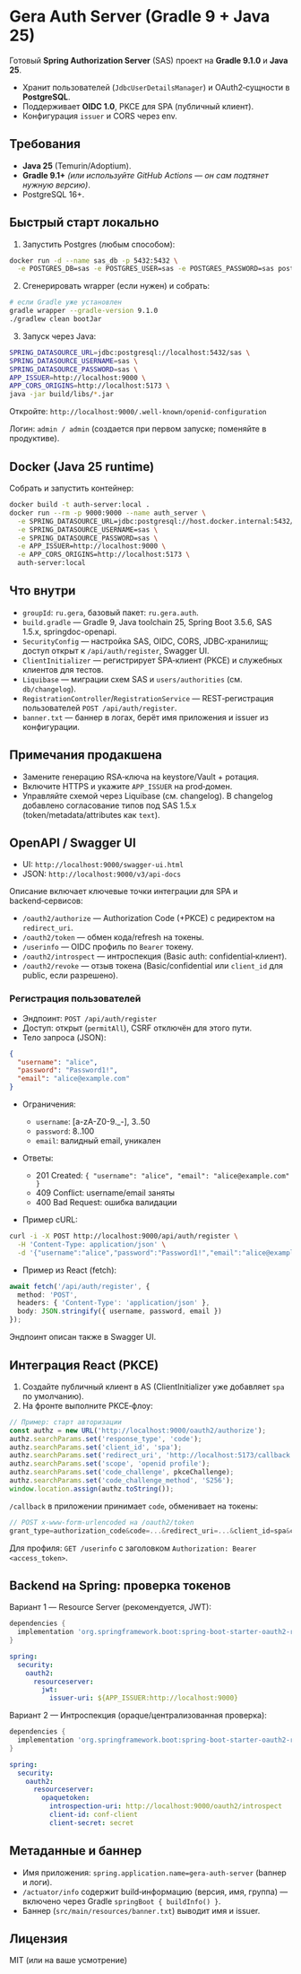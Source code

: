# Gera Auth Server (Gradle 9 + Java 25)

Готовый **Spring Authorization Server** (SAS) проект на **Gradle 9.1.0** и **Java 25**.
- Хранит пользователей (`JdbcUserDetailsManager`) и OAuth2‑сущности в **PostgreSQL**.
- Поддерживает **OIDC 1.0**, PKCE для SPA (публичный клиент).
- Конфигурация `issuer` и CORS через env.

## Требования

- **Java 25** (Temurin/Adoptium).
- **Gradle 9.1+** *(или используйте GitHub Actions — он сам подтянет нужную версию)*.
- PostgreSQL 16+.

## Быстрый старт локально

1) Запустить Postgres (любым способом):
```bash
docker run -d --name sas_db -p 5432:5432 \
  -e POSTGRES_DB=sas -e POSTGRES_USER=sas -e POSTGRES_PASSWORD=sas postgres:16
```

2) Сгенерировать wrapper (если нужен) и собрать:
```bash
# если Gradle уже установлен
gradle wrapper --gradle-version 9.1.0
./gradlew clean bootJar
```

3) Запуск через Java:
```bash
SPRING_DATASOURCE_URL=jdbc:postgresql://localhost:5432/sas \
SPRING_DATASOURCE_USERNAME=sas \
SPRING_DATASOURCE_PASSWORD=sas \
APP_ISSUER=http://localhost:9000 \
APP_CORS_ORIGINS=http://localhost:5173 \
java -jar build/libs/*.jar
```

Откройте: `http://localhost:9000/.well-known/openid-configuration`

Логин: `admin / admin` (создается при первом запуске; поменяйте в продуктиве).

## Docker (Java 25 runtime)

Собрать и запустить контейнер:
```bash
docker build -t auth-server:local .
docker run --rm -p 9000:9000 --name auth_server \
  -e SPRING_DATASOURCE_URL=jdbc:postgresql://host.docker.internal:5432/sas \
  -e SPRING_DATASOURCE_USERNAME=sas \
  -e SPRING_DATASOURCE_PASSWORD=sas \
  -e APP_ISSUER=http://localhost:9000 \
  -e APP_CORS_ORIGINS=http://localhost:5173 \
  auth-server:local
```

## Что внутри

- `groupId`: `ru.gera`, базовый пакет: `ru.gera.auth`.
- `build.gradle` — Gradle 9, Java toolchain 25, Spring Boot 3.5.6, SAS 1.5.x, springdoc-openapi.
- `SecurityConfig` — настройка SAS, OIDC, CORS, JDBC‑хранилищ; доступ открыт к `/api/auth/register`, Swagger UI.
- `ClientInitializer` — регистрирует SPA‑клиент (PKCE) и служебных клиентов для тестов.
- `Liquibase` — миграции схем SAS и `users/authorities` (см. `db/changelog`).
- `RegistrationController`/`RegistrationService` — REST‑регистрация пользователей `POST /api/auth/register`.
- `banner.txt` — баннер в логах, берёт имя приложения и issuer из конфигурации.

## Примечания продакшена
- Замените генерацию RSA‑ключа на keystore/Vault + ротация.
- Включите HTTPS и укажите `APP_ISSUER` на prod‑домен.
- Управляйте схемой через Liquibase (см. changelog). 
  В changelog добавлено согласование типов под SAS 1.5.x (token/metadata/attributes как `text`).

## OpenAPI / Swagger UI

- UI: `http://localhost:9000/swagger-ui.html`
- JSON: `http://localhost:9000/v3/api-docs`

Описание включает ключевые точки интеграции для SPA и backend‑сервисов:
- `/oauth2/authorize` — Authorization Code (+PKCE) с редиректом на `redirect_uri`.
- `/oauth2/token` — обмен кода/refresh на токены.
- `/userinfo` — OIDC профиль по `Bearer` токену.
- `/oauth2/introspect` — интроспекция (Basic auth: confidential‑клиент).
- `/oauth2/revoke` — отзыв токена (Basic/confidential или `client_id` для public, если разрешено).

### Регистрация пользователей

- Эндпоинт: `POST /api/auth/register`
- Доступ: открыт (`permitAll`), CSRF отключён для этого пути.
- Тело запроса (JSON):

```json
{
  "username": "alice",
  "password": "Password1!",
  "email": "alice@example.com"
}
```

- Ограничения:
  - `username`: [a-zA-Z0-9._-], 3..50
  - `password`: 8..100
  - `email`: валидный email, уникален

- Ответы:
  - 201 Created: `{ "username": "alice", "email": "alice@example.com" }`
  - 409 Conflict: username/email заняты
  - 400 Bad Request: ошибка валидации

- Пример cURL:

```bash
curl -i -X POST http://localhost:9000/api/auth/register \
  -H 'Content-Type: application/json' \
  -d '{"username":"alice","password":"Password1!","email":"alice@example.com"}'
```

- Пример из React (fetch):

```ts
await fetch('/api/auth/register', {
  method: 'POST',
  headers: { 'Content-Type': 'application/json' },
  body: JSON.stringify({ username, password, email })
});
```

Эндпоинт описан также в Swagger UI.

## Интеграция React (PKCE)

1) Создайте публичный клиент в AS (ClientInitializer уже добавляет `spa` по умолчанию).
2) На фронте выполните PKCE‑флоу:

```ts
// Пример: старт авторизации
const authz = new URL('http://localhost:9000/oauth2/authorize');
authz.searchParams.set('response_type', 'code');
authz.searchParams.set('client_id', 'spa');
authz.searchParams.set('redirect_uri', 'http://localhost:5173/callback');
authz.searchParams.set('scope', 'openid profile');
authz.searchParams.set('code_challenge', pkceChallenge);
authz.searchParams.set('code_challenge_method', 'S256');
window.location.assign(authz.toString());
```

`/callback` в приложении принимает `code`, обменивает на токены:

```ts
// POST x-www-form-urlencoded на /oauth2/token
grant_type=authorization_code&code=...&redirect_uri=...&client_id=spa&code_verifier=...
```

Для профиля: `GET /userinfo` с заголовком `Authorization: Bearer <access_token>`.

## Backend на Spring: проверка токенов

Вариант 1 — Resource Server (рекомендуется, JWT):

```groovy
dependencies {
  implementation 'org.springframework.boot:spring-boot-starter-oauth2-resource-server'
}
```

```yaml
spring:
  security:
    oauth2:
      resourceserver:
        jwt:
          issuer-uri: ${APP_ISSUER:http://localhost:9000}
```

Вариант 2 — Интроспекция (opaque/централизованная проверка):

```groovy
dependencies {
  implementation 'org.springframework.boot:spring-boot-starter-oauth2-resource-server'
}
```

```yaml
spring:
  security:
    oauth2:
      resourceserver:
        opaquetoken:
          introspection-uri: http://localhost:9000/oauth2/introspect
          client-id: conf-client
          client-secret: secret
```

## Метаданные и баннер

- Имя приложения: `spring.application.name=gera-auth-server` (banнер и логи).
- `/actuator/info` содержит build‑информацию (версия, имя, группа) — включено через Gradle `springBoot { buildInfo() }`.
- Баннер (`src/main/resources/banner.txt`) выводит имя и issuer.

## Лицензия
MIT (или на ваше усмотрение)
